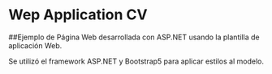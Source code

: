 # Wep Application CV

##Ejemplo de Página Web desarrollada con ASP.NET usando la plantilla de aplicación Web.

Se utilizó el framework ASP.NET y Bootstrap5 para aplicar estilos al modelo.
